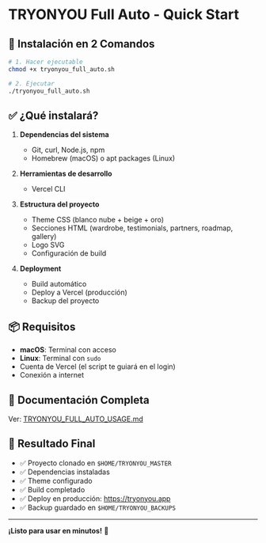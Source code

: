 # TRYONYOU Full Auto - Quick Start

## 🚀 Instalación en 2 Comandos

```bash
# 1. Hacer ejecutable
chmod +x tryonyou_full_auto.sh

# 2. Ejecutar
./tryonyou_full_auto.sh
```

## ✅ ¿Qué instalará?

1. **Dependencias del sistema**
   - Git, curl, Node.js, npm
   - Homebrew (macOS) o apt packages (Linux)

2. **Herramientas de desarrollo**
   - Vercel CLI

3. **Estructura del proyecto**
   - Theme CSS (blanco nube + beige + oro)
   - Secciones HTML (wardrobe, testimonials, partners, roadmap, gallery)
   - Logo SVG
   - Configuración de build

4. **Deployment**
   - Build automático
   - Deploy a Vercel (producción)
   - Backup del proyecto

## 📦 Requisitos

- **macOS**: Terminal con acceso
- **Linux**: Terminal con `sudo`
- Cuenta de Vercel (el script te guiará en el login)
- Conexión a internet

## 📖 Documentación Completa

Ver: [TRYONYOU_FULL_AUTO_USAGE.md](TRYONYOU_FULL_AUTO_USAGE.md)

## 🎯 Resultado Final

- ✅ Proyecto clonado en `$HOME/TRYONYOU_MASTER`
- ✅ Dependencias instaladas
- ✅ Theme configurado
- ✅ Build completado
- ✅ Deploy en producción: https://tryonyou.app
- ✅ Backup guardado en `$HOME/TRYONYOU_BACKUPS`

---

**¡Listo para usar en minutos!** 🎉
